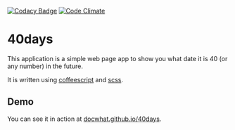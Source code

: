[![Codacy Badge](https://api.codacy.com/project/badge/Grade/ff5f12f7da5649599b4aaf433488e997)](https://www.codacy.com/app/docwhat/40days?utm_source=github.com&amp;utm_medium=referral&amp;utm_content=docwhat/40days&amp;utm_campaign=Badge_Grade)
[![Code Climate](https://codeclimate.com/github/docwhat/40days.png)](https://codeclimate.com/github/docwhat/40days)

# 40days

This application is a simple web page app to show you what date it is
40 (or any number) in the future.

It is written using [coffeescript](http://coffeescript.org/) and [scss](http://sass-lang.com/).

## Demo

You can see it in action at [docwhat.github.io/40days](http://docwhat.github.io/40days/).
